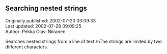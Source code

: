## Searching nested strings  
Originally published: 2002-07-20 03:09:33  
Last updated: 2002-07-28 09:09:25  
Author: Pekka Olavi Niiranen  
  
Searches nested strings from a line of text.\nThe strings are limited by two different characters.